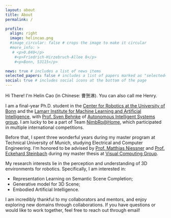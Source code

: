 ```yaml
---
layout: about
title: About
permalink: /

profile:
  align: right
  image: helincao.png
  #image_circular: false # crops the image to make it circular
  #more_info: >
   # <p>0.040</p>
    #<p>Friedrich-Hirzebruch-Allee 8</p>
    #<p>Bonn, 53115</p>

news: true # includes a list of news items
selected_papers: false # includes a list of papers marked as "selected={true}"
social: true # includes social icons at the bottom of the page
---
```

Hi There! I'm Helin Cao (in Chinese: 曹贺淋). You can also call me Henry.

I am a final-year Ph.D. student in the [Center for Robotics at the University of Bonn](https://www.robotics.uni-bonn.de/) and the [Lamarr Institute for Machine Learning and Artificial Intelligence](https://lamarr-institute.org/), with [Prof. Sven Behnke](https://www.ais.uni-bonn.de/behnke/) of [Autonomous Intelligent Systems group](https://www.ais.uni-bonn.de/). I am lucky to be a part of Team [NimbRo@Home](https://www.ais.uni-bonn.de/nimbro/@Home/), which participated in multiple international competitions.

Before that, I spent three wonderful years during my master program at Technical University of Munich, studying Electrical and Computer Engineering. I'm honored to be advised by [Prof. Matthias Niessner](https://niessnerlab.org/members/matthias_niessner/profile.html) and [Prof. Eckehard Steinbach](https://www.professoren.tum.de/en/steinbach-eckehard) during my master thesis at [Visual Computing Group](https://niessnerlab.org/index.html).

My research interests lie in the perception and understanding of 3D environments for robotics. Specifically, I am interested in:

- Representation Learning on Semantic Scene Completion;
- Generative model for 3D Scene;
- Embodied Artificial Intelligence.

I am incredibly thankful to my collaborators and mentors, and enjoy exploring new domains through collaborations. If you have questions or would like to work together, feel free to reach out through email!
